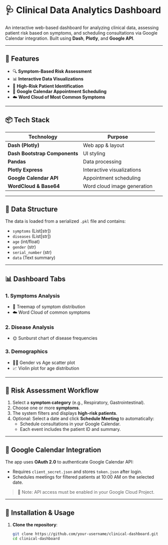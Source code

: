 # 🩺 Clinical Data Analytics Dashboard

An interactive web-based dashboard for analyzing clinical data, assessing patient risk based on symptoms, and scheduling consultations via Google Calendar integration. Built using **Dash**, **Plotly**, and **Google API**.

---

## 🚀 Features

- 🔍 **Symptom-Based Risk Assessment**
- 📊 **Interactive Data Visualizations**
- 🧠 **High-Risk Patient Identification**
- 📅 **Google Calendar Appointment Scheduling**
- ☁️ **Word Cloud of Most Common Symptoms**

---

## 📦 Tech Stack

| Technology | Purpose |
|------------|---------|
| **Dash (Plotly)** | Web app & layout |
| **Dash Bootstrap Components** | UI styling |
| **Pandas** | Data processing |
| **Plotly Express** | Interactive visualizations |
| **Google Calendar API** | Appointment scheduling |
| **WordCloud & Base64** | Word cloud image generation |

---

## 📁 Data Structure

The data is loaded from a serialized `.pkl` file and contains:
- `symptoms` (List[str])
- `diseases` (List[str])
- `age` (int/float)
- `gender` (str)
- `serial_number` (str)
- `data` (Text summary)

---

## 📊 Dashboard Tabs

### 1. **Symptoms Analysis**
- 📌 Treemap of symptom distribution
- ☁️ Word Cloud of common symptoms

### 2. **Disease Analysis**
- 🌞 Sunburst chart of disease frequencies

### 3. **Demographics**
- 🧑‍⚕️ Gender vs Age scatter plot
- 📈 Violin plot for age distribution

---

## 🧠 Risk Assessment Workflow

1. Select a **symptom category** (e.g., Respiratory, Gastrointestinal).
2. Choose one or more **symptoms**.
3. The system filters and displays **high-risk patients**.
4. Optional: Select a date and click **Schedule Meeting** to automatically:
   - Schedule consultations in your Google Calendar.
   - Each event includes the patient ID and summary.

---

## 🔐 Google Calendar Integration

The app uses **OAuth 2.0** to authenticate Google Calendar API:
- Requires `client_secret.json` and stores `token.json` after login.
- Schedules meetings for filtered patients at 10:00 AM on the selected date.

> 📌 Note: API access must be enabled in your Google Cloud Project.

---

## 🧪 Installation & Usage

1. **Clone the repository**:
   ```bash
   git clone https://github.com/your-username/clinical-dashboard.git
   cd clinical-dashboard
